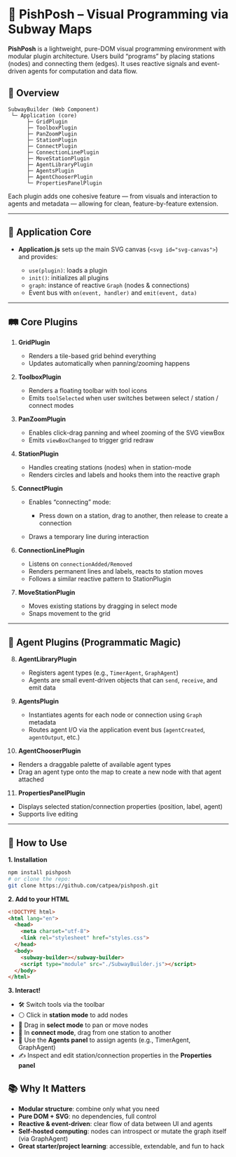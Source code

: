 # 📘 PishPosh – Visual Programming via Subway Maps

**PishPosh** is a lightweight, pure-DOM visual programming environment with modular plugin architecture. Users build “programs” by placing stations (nodes) and connecting them (edges). It uses reactive signals and event-driven agents for computation and data flow.

## 🔗 Overview

```
SubwayBuilder (Web Component)
 └─ Application (core)
      ├─ GridPlugin
      ├─ ToolboxPlugin
      ├─ PanZoomPlugin
      ├─ StationPlugin
      ├─ ConnectPlugin
      ├─ ConnectionLinePlugin
      ├─ MoveStationPlugin
      ├─ AgentLibraryPlugin
      ├─ AgentsPlugin
      ├─ AgentChooserPlugin
      └─ PropertiesPanelPlugin
```

Each plugin adds one cohesive feature — from visuals and interaction to agents and metadata — allowing for clean, feature-by-feature extension.

---

## 🚂 Application Core

* **Application.js** sets up the main SVG canvas (`<svg id="svg-canvas">`) and provides:

  * `use(plugin)`: loads a plugin
  * `init()`: initializes all plugins
  * `graph`: instance of reactive `Graph` (nodes & connections)
  * Event bus with `on(event, handler)` and `emit(event, data)`

---

## 🛤️ Core Plugins

1. **GridPlugin**

   * Renders a tile-based grid behind everything
   * Updates automatically when panning/zooming happens

2. **ToolboxPlugin**

   * Renders a floating toolbar with tool icons
   * Emits `toolSelected` when user switches between select / station / connect modes

3. **PanZoomPlugin**

   * Enables click-drag panning and wheel zooming of the SVG viewBox
   * Emits `viewBoxChanged` to trigger grid redraw

4. **StationPlugin**

   * Handles creating stations (nodes) when in station-mode
   * Renders circles and labels and hooks them into the reactive graph

5. **ConnectPlugin**

   * Enables “connecting” mode:

     * Press down on a station, drag to another, then release to create a connection
   * Draws a temporary line during interaction

6. **ConnectionLinePlugin**

   * Listens on `connectionAdded/Removed`
   * Renders permanent lines and labels, reacts to station moves
   * Follows a similar reactive pattern to StationPlugin

7. **MoveStationPlugin**

   * Moves existing stations by dragging in select mode
   * Snaps movement to the grid

---

## 🤖 Agent Plugins (Programmatic Magic)

8. **AgentLibraryPlugin**

   * Registers agent types (e.g., `TimerAgent`, `GraphAgent`)
   * Agents are small event-driven objects that can `send`, `receive`, and emit data

9. **AgentsPlugin**

   * Instantiates agents for each node or connection using `Graph` metadata
   * Routes agent I/O via the application event bus (`agentCreated`, `agentOutput`, etc.)

10. **AgentChooserPlugin**

* Renders a draggable palette of available agent types
* Drag an agent type onto the map to create a new node with that agent attached

11. **PropertiesPanelPlugin**

* Displays selected station/connection properties (position, label, agent)
* Supports live editing

---

## 🧩 How to Use

**1. Installation**

```bash
npm install pishposh
# or clone the repo:
git clone https://github.com/catpea/pishposh.git
```

**2. Add to your HTML**

```html
<!DOCTYPE html>
<html lang="en">
  <head>
    <meta charset="utf-8">
    <link rel="stylesheet" href="styles.css">
  </head>
  <body>
    <subway-builder></subway-builder>
    <script type="module" src="./SubwayBuilder.js"></script>
  </body>
</html>
```

**3. Interact!**

* 🛠 Switch tools via the toolbar
* ⚪ Click in **station mode** to add nodes
* 📏 Drag in **select mode** to pan or move nodes
* 🔗 In **connect mode**, drag from one station to another
* 🧪 Use the **Agents panel** to assign agents (e.g., TimerAgent, GraphAgent)
* ✍️ Inspect and edit station/connection properties in the **Properties panel**

## 📚 Why It Matters

* **Modular structure**: combine only what you need
* **Pure DOM + SVG**: no dependencies, full control
* **Reactive & event-driven**: clear flow of data between UI and agents
* **Self-hosted computing**: nodes can introspect or mutate the graph itself (via GraphAgent)
* **Great starter/project learning**: accessible, extendable, and fun to hack

